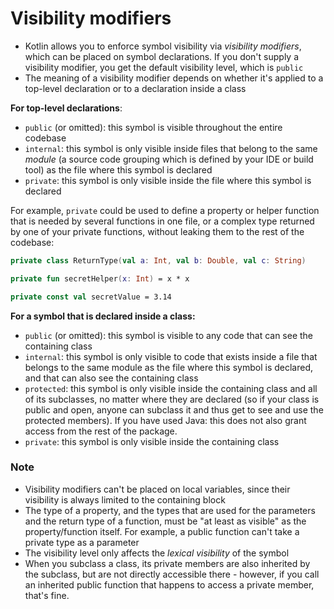 # Visibility modifiers 

* Kotlin allows you to enforce symbol visibility via <i>visibility modifiers</i>, which can be placed on symbol declarations. If you 
don't supply a visibility modifier, you get the default visibility level, which is `public`
* The meaning of a visibility modifier depends on whether it's applied to a top-level declaration or to a declaration inside a class

<b>For top-level declarations</b>:

* `public` (or omitted): this symbol is visible throughout the entire codebase
* `internal`: this symbol is only visible inside files that belong to the same <i>module</i> (a source code grouping which is 
defined by your IDE or build tool) as the file where this symbol is declared
* `private`: this symbol is only visible inside the file where this symbol is declared

For example, `private` could be used to define a property or helper function that is needed by several functions in one file, or a 
complex type returned by one of your private functions, without leaking them to the rest of the codebase:

```kotlin
private class ReturnType(val a: Int, val b: Double, val c: String)

private fun secretHelper(x: Int) = x * x

private const val secretValue = 3.14
```

<b>For a symbol that is declared inside a class:</b>

* `public` (or omitted): this symbol is visible to any code that can see the containing class
* `internal`: this symbol is only visible to code that exists inside a file that belongs to the same module as the file where this 
symbol is declared, and that can also see the containing class
* `protected`: this symbol is only visible inside the containing class and all of its subclasses, no matter where they are declared 
(so if your class is public and open, anyone can subclass it and thus get to see and use the protected members). If you have used 
Java: this does not also grant access from the rest of the package.
* `private`: this symbol is only visible inside the containing class

### Note

* Visibility modifiers can't be placed on local variables, since their visibility is always limited to the containing block
* The type of a property, and the types that are used for the parameters and the return type of a function, must be "at least as 
visible" as the property/function itself. For example, a public function can't take a private type as a parameter
* The visibility level only affects the <i>lexical visibility</i> of the symbol
* When you subclass a class, its private members are also inherited by the subclass, but are not directly accessible there - however, 
if you call an inherited public function that happens to access a private member, that's fine.




